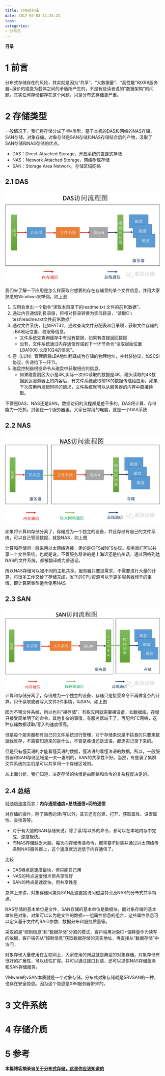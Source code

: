 ```yaml
---
title: 分布式存储
date: 2017-07-03 11:25:23
tags:
categories:
- 分布式
---
```


__目录__

<!-- toc -->
<!--more-->

# 1 前言
分布式存储存在的风险，其实就是因为“共享”、“大数据量”、“高性能”和X86服务器+廉价的磁盘为载体之间的矛盾所产生的，不是有些读者说的“数据架构”的问题。其实任何存储都存在这个问题，只是分布式存储更严重。

# 2 存储类型
一般情况下，我们将存储分成了4种类型，基于本机的DAS和网络的NAS存储、SAN存储、对象存储。对象存储是SAN存储和NAS存储结合后的产物，汲取了SAN存储和NAS存储的优点。

* DAS：Direct-Attached Storage，开放系统的直连式存储
* NAS：Network Attached Storage，网络附属存储
* SAN：Storage Area Network，存储区域网络

## 2.1 DAS

![DAS访问流程图](/images/分布式存储/DAS访问流程图.jpg)

我们来了解一下应用是怎么样获取它想要的存在存储里的某个文件信息，并用大家熟悉的Windows来举例，如上图

1. 应用会发出一个指令“读取本目录下的readme.txt 文件的前1K数据”。
1. 通过内存通信到目录层，将相对目录转换为实际目录，“读取C:\ test\readme.txt文件前1K数据”
1. 通过文件系统，比如FAT32，通过查询文件分配表和目录项，获取文件存储的LBA地址位置、权限等信息。
    * 文件系统先查询缓存中有没有数据，如果有直接返回数据
    * 没有，文件系统通过内存通信传递到下一环节命令“读取起始位置LBA1000,长度1024的信息”。
1. 卷（LUN）管理层将LBA地址翻译成为存储的物理地址，并封装协议，如SCSI协议，传递给下一环节。
1. 磁盘控制器根据命令从磁盘中获取相应的信息。
    * 如果磁盘扇区大小是4K,实际一次I/O读取的数据是4K，磁头读取的4K数据到达服务器上的内容后，有文件系统截取前1K的数据传递给应用，如果下次应用再发起同样的请求，文件系统就可以从服务器的内存中直接读取。

不管是DAS、NAS还是SAN，数据访问的流程都是差不多的。DAS将计算、存储能力一把抓，封装在一个服务器里。大家日常用的电脑，就是一个DAS系统

## 2.2 NAS
![NAS访问流程图](/images/分布式存储/NAS访问流程图.jpg)

如果将计算和存储分离了，存储成为一个独立的设备，并且存储有自己的文件系统，可以自己管理数据，就是NAS，如上图

计算和存储间一般采用以太网络连接，走的是CIFS或NFS协议。服务器们可以共享一个文件系统，也就是说，不管服务器讲的是上海话还是杭州话，通过网络到达NAS的文件系统，都被翻译成为普通话。

所以NAS存储可以被不同的主机共享。服务器只要提需求，不需要进行大量的计算，将很多工作交给了存储完成，省下的CPU资源可以干更多服务器想干的事情，即计算密集型适合使用NAS。

## 2.3 SAN 
![SAN访问流程图](/images/分布式存储/SAN访问流程图.jpg)
计算和存储分离了，存储成为一个独立的设备，存储只是接受命令不再做复杂的计算，只干读取或者写入文件2件事情，叫SAN，如上图

因为不带文件系统，所以也叫“裸存储”，有些应用就需要裸设备，如数据库。存储只接受简单明了的命令，其他复杂的事情，有服务器端干了。再配合FC网络，这种存储数据读取/写入的速度很高。

但是每个服务器都有自己的文件系统进行管理，对于存储来说是不挑食的只要来数据我就存，不需要知道来的是什么，不管是英语还是法语，都忠实记录下来的。

但是只有懂英语的才能看懂英语的数据，懂法语的看懂法语的数据。所以，一般服务器和SAN存储区域是一夫一妻制的，SAN的共享性不好。当然，有些装了集群文件系统的主机是可以共享同一个存储区域的。

从上面分析，我们知道，决定存储的快慢是由网络和命令的复杂程度决定的。

## 2.4 总结

就通信速度而言：__内存通信速度>总线通信>网络通信__

对存储的操作，除了熟悉的读/写以外，其实还有创建、打开、获取属性、设置属性、查找等等。

* 对于有大脑的SAN存储来说，除了读/写以外的命令，都可以在本地内存中完成，速度极快。
* 而NAS存储缺乏大脑，每次向存储传递命令，都需要IP封装并通过以太网络传递到NAS服务器上，这个速度就远远低于内存通信了。

比较

* DAS特点是速度最快，但只能自己用
* NAS的特点速度慢点但共享性好
* SAN的特点是速度快，但共享性差

总体上来讲，对象存储同兼具SAN高速直接访问磁盘特点及NAS的分布式共享特点。

NAS存储的基本单位是文件，SAN存储的基本单位是数据块，而对象存储的基本单位是对象，对象可以认为是文件的数据+一组属性信息的组合，这些属性信息可以定义基于文件的RAID参数、数据分布和服务质量等。

采取的是“控制信息”和“数据存储”分离的模式，客户端用对象ID+偏移量作为读写的依据，客户端先从“控制信息”获取数据存储的真实地址，再直接从“数据存储”中访问。

对象存储大量使用在互联网上，大家使用的网盘就是典型的对象存储。对象存储有很好的扩展性，可以线性扩容。并可以通过接口封装，还可以提供NAS存储服务和SAN存储服务。

VMware的vSAN本质就是一个对象存储。分布式对象存储就是SRVSAN的一种，也存在安全隐患。因为这个隐患是X86服务器带来的。

# 3 文件系统

# 4 存储介质

# 5 参考

__本篇博客摘录自[关于分布式存储，这是你应该知道的](http://www.yunweipai.com/archives/8732.html)__
